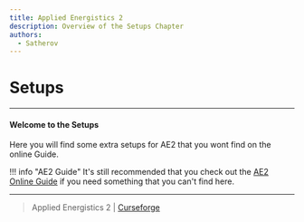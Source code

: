 ```yaml
---
title: Applied Energistics 2
description: Overview of the Setups Chapter
authors:
  - Satherov
---
```


# Setups

---

#### Welcome to the Setups

Here you will find some extra setups for AE2 that you wont find on the online Guide.

!!! info "AE2 Guide"
    It's still recommended that you check out the [AE2 Online Guide](https://guide.appliedenergistics.org/1.21/example-setups/example-setups-index) if you need something that you can't find here.

---

> Applied Energistics 2 | [Curseforge](https://www.curseforge.com/minecraft/mc-mods/applied-energistics-2)

